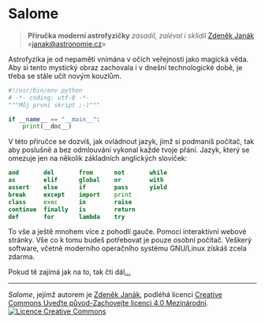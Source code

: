 # Salome

> **Příručka moderní astrofyzičky**
> *zasadil, zaléval i sklidil*
> [Zdeněk Janák](http://janak.astronomie.cz/)
> «janak@astronomie.cz»

Astrofyzika je od nepaměti vnímána v očích veřejnosti jako magická 
věda. Aby si tento mystický obraz zachovala i v dnešní technologické 
době, je třeba se stále učit novým kouzlům.

```python
#!/usr/bin/env python
# -*- coding: utf-8 -*-
"""Můj první skript ;-)"""

if __name__ == "__main__":
    print(__doc__)
```

V této příručce se dozvíš, jak ovládnout jazyk, jímž si podmaníš 
počítač, tak aby poslušně a bez odmlouvání vykonal každé tvoje přání. 
Jazyk, který se omezuje jen na několik základních anglických slovíček:

```python
and       del       from      not       while
as        elif      global    or        with
assert    else      if        pass      yield
break     except    import    print
class     exec      in        raise
continue  finally   is        return 
def       for       lambda    try
```

To vše a ještě mnohem více z pohodlí gauče. Pomocí interaktivní webové 
stránky. Vše co k tomu budeš potřebovat je pouze osobní počítač. 
Veškerý software, včetně moderního operačního systému GNU/Linux získáš 
zcela zdarma.

Pokud tě zajímá jak na to, tak čti dál[...](INSTALL.md)

---

<em xmlns:dct="http://purl.org/dc/terms/" property="dct:title">
Salome</em>, jejímž autorem je 
<a xmlns:cc="http://creativecommons.org/ns#" href="http://janak.astronomie.cz/" property="cc:attributionName" rel="cc:attributionURL">
Zdeněk Janák</a>, podléhá licenci
<a rel="license" href="http://creativecommons.org/licenses/by-sa/4.0/">
Creative Commons Uveďte původ-Zachovejte licenci 4.0 Mezinárodní</a>.
<a rel="license" href="http://creativecommons.org/licenses/by-sa/4.0/">
<img alt="Licence Creative Commons" style="border-width:0" 
src="https://i.creativecommons.org/l/by-sa/4.0/80x15.png" />
</a>
